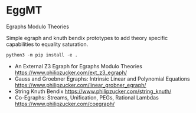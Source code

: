 # EggMT

Egraphs Modulo Theories

Simple egraph and knuth bendix prototypes to add theory specific capabilities to equality saturation.

```python
python3 -m pip install -e .
```

- An External Z3 Egraph for Egraphs Modulo Theories <https://www.philipzucker.com/ext_z3_egraph/>
- Gauss and Groebner Egraphs: Intrinsic Linear and Polynomial Equations <https://www.philipzucker.com/linear_grobner_egraph/>
- String Knuth Bendix <https://www.philipzucker.com/string_knuth/>
- Co-Egraphs: Streams, Unification, PEGs, Rational Lambdas <https://www.philipzucker.com/coegraph/>
